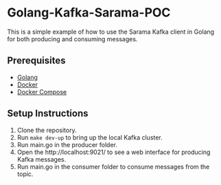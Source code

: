 # Golang-Kafka-Sarama-POC

This is a simple example of how to use the Sarama Kafka client in Golang for both producing and consuming messages.

## Prerequisites
- [Golang](https://go.dev/)
- [Docker](https://www.docker.com/)
- [Docker Compose](https://docs.docker.com/compose/)

## Setup Instructions
1. Clone the repository.
2. Run `make dev-up` to bring up the local Kafka cluster.
3. Run main.go in the producer folder.
4. Open the http://localhost:9021/ to see a web interface for producing Kafka messages.
5. Run main.go in the consumer folder to consume messages from the topic.
